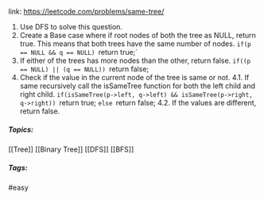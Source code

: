 link: https://leetcode.com/problems/same-tree/

1. Use DFS to solve this question.
2. Create a Base case where if root nodes of both the tree as NULL, return true. This means that both trees have the same number of nodes.
	`if(p == NULL && q == NULL)
		`return true;`
3. If either of the trees has more nodes than the other, return false.
	`if((p == NULL) || (q == NULL))
		`return false;
4. Check if the value in the current node of the tree is same or not.
	4.1. If same recursively call the isSameTree function for both the left child and right child.
		`if(isSameTree(p->left, q->left) && isSameTree(p->right, q->right))
			`return true;
		`else
			`return false;
	4.2. If the values are different, return false.

##### Topics:
[[Tree]] [[Binary Tree]] [[DFS]] [[BFS]]

##### Tags:
#easy 
